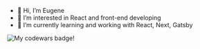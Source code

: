 - 👋 Hi, I’m Eugene
- 👀 I’m interested in React and front-end developing
- 🌱 I’m currently learning and working with React, Next, Gatsby

![My codewars badge!](https://www.codewars.com/users/eugenewolf507/badges/small)

<!---
eugenewolf507/eugenewolf507 is a ✨ special ✨ repository because its `README.md` (this file) appears on your GitHub profile.
You can click the Preview link to take a look at your changes.
--->
